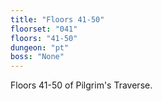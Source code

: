 ```yaml
---
title: "Floors 41-50"
floorset: "041"  
floors: "41-50"
dungeon: "pt"
boss: "None"
---
```


Floors 41-50 of Pilgrim's Traverse.
